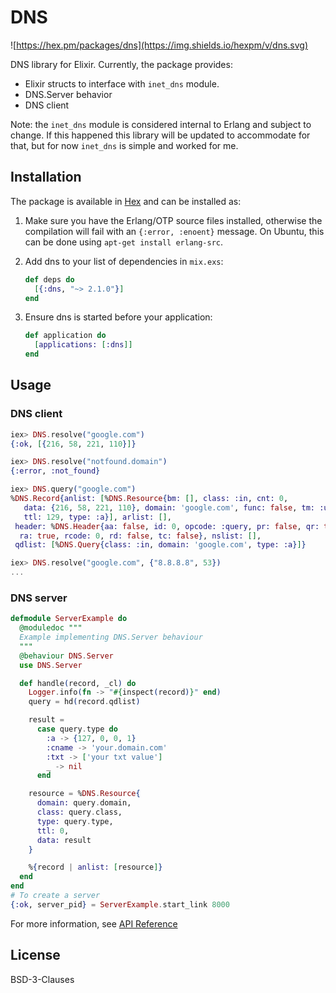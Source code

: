 # DNS
![https://hex.pm/packages/dns](https://img.shields.io/hexpm/v/dns.svg)

DNS library for Elixir. Currently, the package provides:

- Elixir structs to interface with `inet_dns` module.
- DNS.Server behavior
- DNS client

Note: the `inet_dns` module is considered internal to Erlang and subject to
change. If this happened this library will be updated to accommodate for that,
but for now `inet_dns` is simple and worked for me.

## Installation

The package is available in [Hex](https://hex.pm) and can be installed as:

  1. Make sure you have the Erlang/OTP source files installed,
     otherwise the compilation will fail with an `{:error, :enoent}`
     message. On Ubuntu, this can be done using `apt-get install
     erlang-src`.

  2. Add dns to your list of dependencies in `mix.exs`:

        ```elixir
        def deps do
          [{:dns, "~> 2.1.0"}]
        end
        ```

  3. Ensure dns is started before your application:

        ```elixir
        def application do
          [applications: [:dns]]
        end
        ```

## Usage

### DNS client

```elixir
iex> DNS.resolve("google.com")
{:ok, [{216, 58, 221, 110}]}

iex> DNS.resolve("notfound.domain")
{:error, :not_found}

iex> DNS.query("google.com")
%DNS.Record{anlist: [%DNS.Resource{bm: [], class: :in, cnt: 0,
   data: {216, 58, 221, 110}, domain: 'google.com', func: false, tm: :undefined,
   ttl: 129, type: :a}], arlist: [],
 header: %DNS.Header{aa: false, id: 0, opcode: :query, pr: false, qr: true,
  ra: true, rcode: 0, rd: false, tc: false}, nslist: [],
 qdlist: [%DNS.Query{class: :in, domain: 'google.com', type: :a}]}

iex> DNS.resolve("google.com", {"8.8.8.8", 53})
...
```

### DNS server

```elixir
defmodule ServerExample do
  @moduledoc """
  Example implementing DNS.Server behaviour
  """
  @behaviour DNS.Server
  use DNS.Server

  def handle(record, _cl) do
    Logger.info(fn -> "#{inspect(record)}" end)
    query = hd(record.qdlist)

    result =
      case query.type do
        :a -> {127, 0, 0, 1}
        :cname -> 'your.domain.com'
        :txt -> ['your txt value']
        _ -> nil
      end

    resource = %DNS.Resource{
      domain: query.domain,
      class: query.class,
      type: query.type,
      ttl: 0,
      data: result
    }

    %{record | anlist: [resource]}
  end
end
# To create a server
{:ok, server_pid} = ServerExample.start_link 8000
```

For more information, see [API Reference](https://hexdocs.pm/dns/2.1.0/api-reference.html)

## License

BSD-3-Clauses
